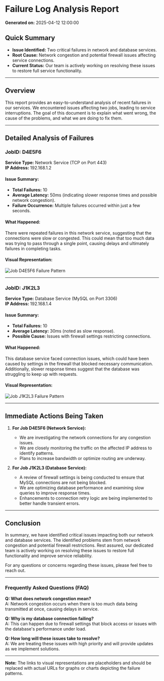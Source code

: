 # Failure Log Analysis Report

**Generated on:** 2025-04-12 12:00:00

## Quick Summary
- **Issue Identified:** Two critical failures in network and database services.
- **Root Cause:** Network congestion and potential firewall issues affecting service connections.
- **Current Status:** Our team is actively working on resolving these issues to restore full service functionality.

---

## Overview

This report provides an easy-to-understand analysis of recent failures in our services. We encountered issues affecting two jobs, leading to service interruptions. The goal of this document is to explain what went wrong, the cause of the problems, and what we are doing to fix them.

---

## Detailed Analysis of Failures

### JobID: D4E5F6  
**Service Type:** Network Service (TCP on Port 443)  
**IP Address:** 192.168.1.2  

#### Issue Summary:
- **Total Failures:** 10
- **Average Latency:** 50ms (indicating slower response times and possible network congestion).
- **Failure Occurrence:** Multiple failures occurred within just a few seconds.

#### What Happened:
There were repeated failures in this network service, suggesting that the connections were slow or congested. This could mean that too much data was trying to pass through a single point, causing delays and ultimately failures in completing tasks.

#### Visual Representation:
![Job D4E5F6 Failure Pattern](https://example.com/job_d4e5f6_failure_pattern.png)

---

### JobID: J1K2L3  
**Service Type:** Database Service (MySQL on Port 3306)  
**IP Address:** 192.168.1.4  

#### Issue Summary:
- **Total Failures:** 10
- **Average Latency:** 30ms (noted as slow response).
- **Possible Cause:** Issues with firewall settings restricting connections.

#### What Happened:
This database service faced connection issues, which could have been caused by settings in the firewall that blocked necessary communication. Additionally, slower response times suggest that the database was struggling to keep up with requests.

#### Visual Representation:
![Job J1K2L3 Failure Pattern](https://example.com/job_j1k2l3_failure_pattern.png)

---

## Immediate Actions Being Taken

1. **For Job D4E5F6 (Network Service):**
   - We are investigating the network connections for any congestion issues.
   - We are closely monitoring the traffic on the affected IP address to identify patterns.
   - Plans to increase bandwidth or optimize routing are underway.

2. **For Job J1K2L3 (Database Service):**
   - A review of firewall settings is being conducted to ensure that MySQL connections are not being blocked.
   - We are optimizing database performance and examining slow queries to improve response times.
   - Enhancements to connection retry logic are being implemented to better handle transient errors.

---

## Conclusion

In summary, we have identified critical issues impacting both our network and database services. The identified problems stem from network congestion and potential firewall restrictions. Rest assured, our dedicated team is actively working on resolving these issues to restore full functionality and improve service reliability.

For any questions or concerns regarding these issues, please feel free to reach out.

--- 

### Frequently Asked Questions (FAQ)

**Q: What does network congestion mean?**  
A: Network congestion occurs when there is too much data being transmitted at once, causing delays in service.

**Q: Why is my database connection failing?**  
A: This can happen due to firewall settings that block access or issues with the database's performance under load.

**Q: How long will these issues take to resolve?**  
A: We are treating these issues with high priority and will provide updates as we implement solutions.

--- 

**Note:** The links to visual representations are placeholders and should be replaced with actual URLs for graphs or charts depicting the failure patterns.